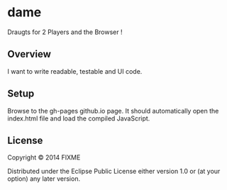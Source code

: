 # dame

Draugts for 2 Players and the Browser !

## Overview

I want to write readable, testable and UI code.

## Setup

Browse to the gh-pages github.io page. It should automatically open the index.html file and load the
compiled JavaScript.

## License

Copyright © 2014 FIXME

Distributed under the Eclipse Public License either version 1.0 or (at your option) any later version.
